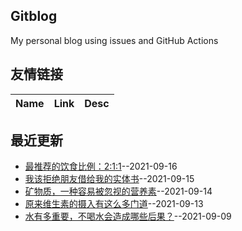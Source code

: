 ## Gitblog
My personal blog using issues and GitHub Actions
## 友情链接
| Name | Link | Desc | 
 | ---- | ---- | ---- |
## 最近更新
- [最推荐的饮食比例：2:1:1](https://github.com/nuanhuo17/HangDa-blog/issues/20)--2021-09-16
- [我该拒绝朋友借给我的实体书](https://github.com/nuanhuo17/HangDa-blog/issues/19)--2021-09-15
- [矿物质，一种容易被忽视的营养素](https://github.com/nuanhuo17/HangDa-blog/issues/18)--2021-09-14
- [原来维生素的摄入有这么多门道](https://github.com/nuanhuo17/HangDa-blog/issues/17)--2021-09-13
- [水有多重要，不喝水会造成哪些后果？](https://github.com/nuanhuo17/HangDa-blog/issues/16)--2021-09-09
